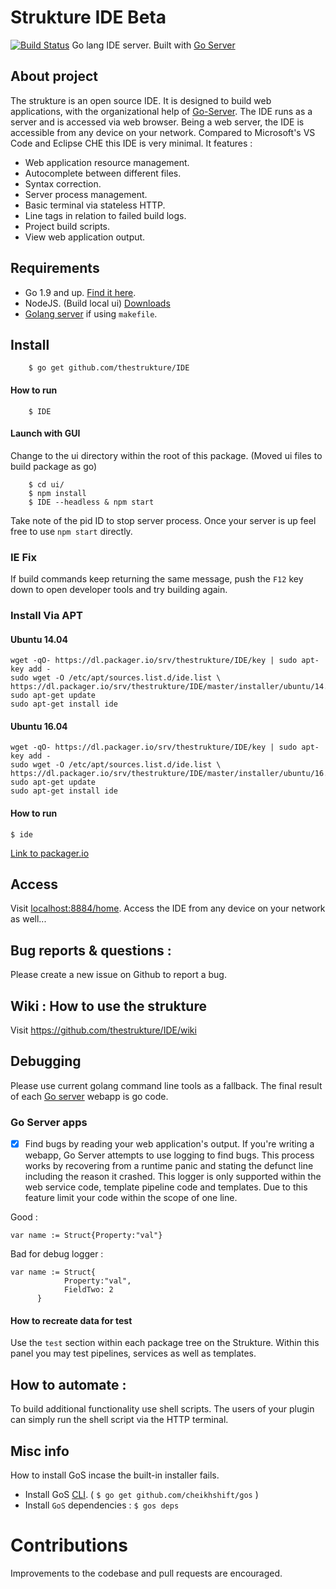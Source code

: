 # Strukture IDE Beta
[![Build Status](https://travis-ci.org/thestrukture/IDE.svg?branch=master)](https://travis-ci.org/thestrukture/IDE)
Go lang IDE server. Built with [Go Server](http://gophersauce.com)

## About project
The strukture is an open source IDE. It is designed to build web applications, with the organizational help of [Go-Server](http://gophersauce.com). The IDE runs as a server and is accessed via web browser. Being a web server, the IDE is accessible from any device on your network. Compared to Microsoft's VS Code and Eclipse CHE this IDE is very minimal. It features :
- Web application resource management.
- Autocomplete between different files.
- Syntax correction.
- Server process management.
- Basic terminal via stateless HTTP.
- Line tags in relation to failed build logs.
- Project build scripts.
- View web application output.

## Requirements
- Go 1.9 and up. [Find it here](https://golang.org/dl/).
- NodeJS. (Build local ui) [Downloads](https://nodejs.org/en/download/)
- [Golang server](http://gophersauce.com) if using `makefile`.
 


## Install

		$ go get github.com/thestrukture/IDE

#### How to run

		$ IDE

#### Launch with GUI
Change to the ui directory within the root of this package. (Moved ui files to build package as go)

		$ cd ui/
		$ npm install
		$ IDE --headless & npm start

Take note of the pid ID to stop server process. Once your server is up feel free to use `npm start` directly.

### IE Fix
If build commands keep returning the same message, push the `F12` key down to open developer tools and try building again.
	
### Install Via APT

#### Ubuntu 14.04
	
	wget -qO- https://dl.packager.io/srv/thestrukture/IDE/key | sudo apt-key add -
	sudo wget -O /etc/apt/sources.list.d/ide.list \
  	https://dl.packager.io/srv/thestrukture/IDE/master/installer/ubuntu/14.04.repo
	sudo apt-get update
	sudo apt-get install ide

#### Ubuntu 16.04

	wget -qO- https://dl.packager.io/srv/thestrukture/IDE/key | sudo apt-key add -
	sudo wget -O /etc/apt/sources.list.d/ide.list \
  	https://dl.packager.io/srv/thestrukture/IDE/master/installer/ubuntu/16.04.repo
	sudo apt-get update
	sudo apt-get install ide
	
#### How to run

	$ ide
	
[Link to packager.io](https://packager.io/gh/thestrukture/IDE)


## Access

Visit [localhost:8884/home](http://localhost:8884/home). Access the IDE from any device on your network as well...

## Bug reports & questions :
Please create a new issue on Github to report a bug.

## Wiki : How to use the strukture

Visit https://github.com/thestrukture/IDE/wiki


## Debugging
Please use current golang command line tools as a fallback. The final result of each [Go server](http://golangserver.com) webapp is go code.

### Go Server apps
- [x] Find bugs by reading your web application's output.
If you're writing a webapp, Go Server attempts to use logging to find bugs. This process works by recovering from a runtime panic and stating the defunct line including the reason it crashed. This logger is only supported within the web service code, template pipeline code and templates. Due to this feature limit your code within the scope of one line.

Good :

	var name := Struct{Property:"val"}
	
Bad for debug logger :

	var name := Struct{ 
			    Property:"val",
			    FieldTwo: 2
		  }

#### How to recreate data for test
Use the `test` section within each package tree on the Strukture. Within this panel you may test pipelines, services as well as templates. 

## How to automate :
To build additional functionality use shell scripts. The users of your plugin can simply run the shell script via the HTTP terminal.

## Misc info
How to install GoS incase the built-in installer fails.

- Install GoS [CLI](http://golangserver.com). ( `$ go get github.com/cheikhshift/gos` )
- Install `GoS` dependencies : `$ gos deps`

# Contributions
Improvements to the codebase and pull requests are encouraged.
